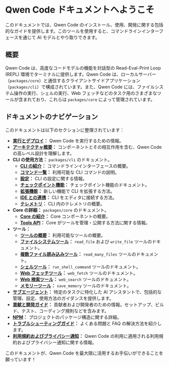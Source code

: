 # Qwen Code ドキュメントへようこそ

このドキュメントでは、Qwen Code のインストール、使用、開発に関する包括的なガイドを提供します。このツールを使用すると、コマンドラインインターフェースを通じて AI モデルとやり取りできます。

## 概要

Qwen Code は、高度なコードモデルの機能を対話型の Read-Eval-Print Loop (REPL) 環境でターミナルに提供します。Qwen Code は、ローカルサーバー（`packages/core`）と通信するクライアントサイドアプリケーション（`packages/cli`）で構成されています。また、Qwen Code には、ファイルシステム操作の実行、シェルの実行、Web フェッチなどのタスク用のさまざまなツールが含まれており、これらは `packages/core` によって管理されています。

## ドキュメントのナビゲーション

このドキュメントは以下のセクションに整理されています：

- **[実行とデプロイ](./deployment.md)：** Qwen Code を実行するための情報。
- **[アーキテクチャ概要](./architecture.md)：** コンポーネントとその相互作用を含む、Qwen Code の高レベル設計を理解します。
- **CLI の使用方法：** `packages/cli` のドキュメント。
  - **[CLI の紹介](./cli/index.md)：** コマンドラインインターフェースの概要。
  - **[コマンド一覧](./cli/commands.md)：** 利用可能な CLI コマンドの説明。
  - **[設定](./cli/configuration.md)：** CLI の設定に関する情報。
  - **[チェックポイント機能](./checkpointing.md)：** チェックポイント機能のドキュメント。
  - **[拡張機能](./extension.md)：** 新しい機能で CLI を拡張する方法。
  - **[IDE との連携](./ide-integration.md)：** CLI をエディタに接続する方法。
  - **[テレメトリ](./telemetry.md)：** CLI 内のテレメトリの概要。
- **Core の詳細：** `packages/core` のドキュメント。
  - **[Core の紹介](./core/index.md)：** Core コンポーネントの概要。
  - **[Tools API](./core/tools-api.md)：** Core がツールを管理・公開する方法に関する情報。
- **ツール：**
  - **[ツールの概要](./tools/index.md)：** 利用可能なツールの概要。
  - **[ファイルシステムツール](./tools/file-system.md)：** `read_file` および `write_file` ツールのドキュメント。
  - **[複数ファイル読み込みツール](./tools/multi-file.md)：** `read_many_files` ツールのドキュメント。
  - **[シェルツール](./tools/shell.md)：** `run_shell_command` ツールのドキュメント。
  - **[Web フェッチツール](./tools/web-fetch.md)：** `web_fetch` ツールのドキュメント。
  - **[Web 検索ツール](./tools/web-search.md)：** `web_search` ツールのドキュメント。
  - **[メモリーツール](./tools/memory.md)：** `save_memory` ツールのドキュメント。
- **[サブエージェント](./subagents.md)：** 特定のタスクに特化した AI アシスタントで、包括的な管理、設定、使用方法のガイダンスを提供します。
- **[貢献と開発ガイド](../CONTRIBUTING.md)：** 貢献者および開発者のための情報。セットアップ、ビルド、テスト、コーディング規則などを含みます。
- **[NPM](./npm.md)：** プロジェクトのパッケージ構造に関する詳細。
- **[トラブルシューティングガイド](./troubleshooting.md)：** よくある問題と FAQ の解決方法を紹介します。
- **[利用規約およびプライバシー通知](./tos-privacy.md)：** Qwen Code の利用に適用される利用規約およびプライバシー通知に関する情報。

このドキュメントが、Qwen Code を最大限に活用するお手伝いができることを願っています！
